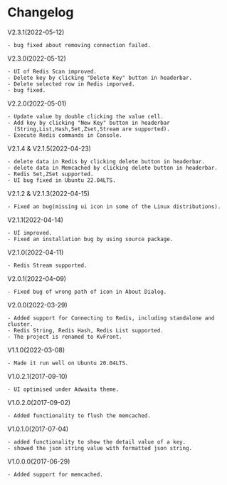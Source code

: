 Changelog
==============

V2.3.1(2022-05-12)

    - bug fixed about removing connection failed.

V2.3.0(2022-05-12)

    - UI of Redis Scan improved.
    - Delete key by clicking "Delete Key" button in headerbar.
    - Delete selected row in Redis imporved.
    - bug fixed.

V2.2.0(2022-05-01)

    - Update value by double clicking the value cell.
    - Add key by clicking "New Key" button in headerbar
      (String,List,Hash,Set,Zset,Stream are supported).
    - Execute Redis commands in Console.

V2.1.4 & V2.1.5(2022-04-23)

    - delete data in Redis by clicking delete button in headerbar.
    - delete data in Memcached by clicking delete button in headerbar.
    - Redis Set,ZSet supported.
    - UI bug fixed in Ubuntu 22.04LTS.

V2.1.2 & V2.1.3(2022-04-15)

    - Fixed an bug(missing ui icon in some of the Linux distributions).

V2.1.1(2022-04-14)

    - UI improved.
    - Fixed an installation bug by using source package.

V2.1.0(2022-04-11)

    - Redis Stream supported.

V2.0.1(2022-04-09)

    - Fixed bug of wrong path of icon in About Dialog.

V2.0.0(2022-03-29)

    - Added support for Connecting to Redis, including standalone and cluster.
    - Redis String, Redis Hash, Redis List supported.
    - The project is renamed to KvFront.

V1.1.0(2022-03-08)

    - Made it run well on Ubuntu 20.04LTS.

V1.0.2.1(2017-09-10)

    - UI optimised under Adwaita theme.

V1.0.2.0(2017-09-02)

    - Added functionality to flush the memcached.

V1.0.1.0(2017-07-04)

    - added functionality to show the detail value of a key.
    - showed the json string value with formatted json string.
  
V1.0.0.0(2017-06-29)

    - Added support for memcached.
